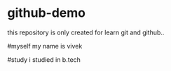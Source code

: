 # github-demo
this repository is only created for learn git and github..

#myself
my name is vivek

#study
i studied in b.tech
